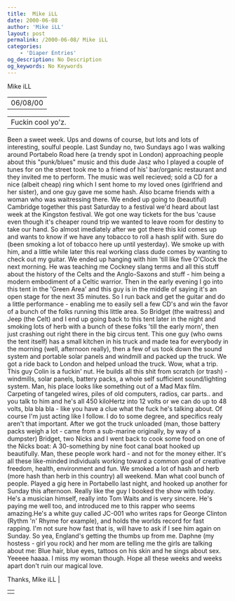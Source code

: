 ```yaml
---
title:  Mike iLL 
date: 2000-06-08
author: 'Mike iLL'
layout: post
permalink: /2000-06-08/ Mike iLL 
categories:
    - 'Diaper Entries'
og_description: No Description
og_keywords: No Keywords
---
```

<style>
body {
  background-color: ;
  color: ;
}
a {
  color: ;
}
a:active {
  color: ;
}
a:visited {
  color: ;
}
</style>
   Mike iLL     



|  |
| --- |
| 06/08/00  |

  
  



|  |
| --- |
| Fuckin cool yo'z.
Been a sweet week. Ups and downs of course, but lots and lots of interesting, soulful people.
Last Sunday no, two Sundays ago I was walking around Portabelo Road here (a trendy spot in London)
approaching people about this "punk/blues" music and this dude Jasz who I played a couple of tunes for on the
street took me to a friend of his' bar/organic restaurant and they invited me to perform. The music was well recieved;
sold a CD for a nice (albeit cheap) ring which I sent home to my loved ones (girlfriend and her sister),
and one guy gave me some hash. Also bcame friends with a woman who was waitressing there. 
We ended up going to (beautiful) Cambridge together this past Saturday to a festival we'd heard about 
last week at the Kingston festival. We got one way tickets for the bus 'cause even though it's cheaper round trip
we wanted to leave room for destiny to take our hand.
So almost imediately after we got there this kid comes up and wants to know if we have any tobacco to roll 
a hash splif with. Sure do (been smoking a lot of tobacco here up until yesterday). We smoke up with him,
and a little while later this real working class dude comes by wanting to check out my guitar. We ended up hanging with him
'till like five O'Clock the next morning. He was teaching me Cockney slang terms and all this stuff about
the history of the Celts and the Anglo-Saxons and stuff - him being a modern embodiment of a Celtic warrior.
Then in the early evening I go into this tent in the 'Green Area' and this guy is in the middle of saying
it's an open stage for the next 35 minutes. So I run back and get the guitar and do a little performance - 
enabling me to easily sell a few CD's and win the favor of a bunch of the folks running this little area.
So Bridget (the waitress) and Jeep (the Celt) and I end up going back to this tent later in the night and 
smoking lots of herb with a bunch of these folks 'till the early morn', then just crashing out right there in the 
big circus tent.
This one guy (who owns the tent itself) has a small kitchen in his truck and made tea for everybody in the morning 
(well, afternoon really), then a few of us took down the sound system and portable solar panels and
windmill and packed up the truck. We got a ride back to London and helped unload the truck. Wow, what a trip.
This guy Colin is a fuckin' nut. He builds all this shit from scratch (or trash) - windmills, solar panels,
battery packs, a whole self sufficient sound/lighting system. Man, his place looks like something out of a 
Mad Max film. Carpeting of tangeled wires, piles of old computers, radios, car parts.. and you talk to him 
and he's all 450 kiloHertz into 12 volts or we can do up to 48 volts, bla bla bla - like you have a 
clue what the fuck he's talking about.
Of course I'm just acting like I follow. I do to some degree, and specifics realy aren't that important.
After we got the truck unloaded (man, those battery packs weigh a lot - came from a sub-marine originally,
by way of a dumpster) Bridget, two Nicks and I went back to cook some food on one of the Nicks boat: A 30-something
by nine foot canal boat hooked up beautifully. Man, these people work hard - and not for the money either.
It's all these like-minded individuals working toward a common goal of creative freedom, health, environment
and fun. We smoked a lot of hash and herb (more hash than herb in this country) all weekend. Man what cool 
bunch of people.
Played a gig here in Portabello last night, and hooked up another for Sunday this afternoon. Really like the guy
I booked the show with today. He's a musician himself, really into Tom Waits and is very sincere. He's paying
me well too, and introduced me to this rapper who seems amazing.He's a white guy called JC-001 who 
writes raps for George Clinton (Rythm 'n' Rhyme for example), and holds the worlds record for fast rapping.
I'm not sure how fast that is, will have to ask if I see him again on Sunday.
So yea, England's getting the thumbs up from me. Daphne (my hostess - girl you rock) and her mom
 are telling me the girls are talking about me: Blue hair, blue eyes, tattoos on his skin and he 
 sings about sex.
 Yeeeee haaaa.
 I miss my woman though. Hope all these weeks and weeks apart don't ruin our magical love.

  Thanks, Mike iLL
 |

   



|  |
| --- |
|  |

   
   
   
   

  

